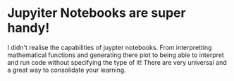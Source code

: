 # Jupyiter Notebooks are super handy!

I didn't realise the capabilities of juypter notebooks. From interpretting mathematical functions and generating there plot to being able to interpret and run code without specifying the type of it! There are very universal and a great way to consolidate your learning.


